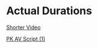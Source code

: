 # Actual Durations

[Shorter Video](Actual%20Durations%20d10b2a79942046659ab9f57996852c0b/Shorter%20Video%20dc6054e1338341448868994a98341069.md)

[PK AV Script (1)](Actual%20Durations%20d10b2a79942046659ab9f57996852c0b/PK%20AV%20Script%20(1)%2096fc8822af654d89b150a6cf03c893b1.csv)